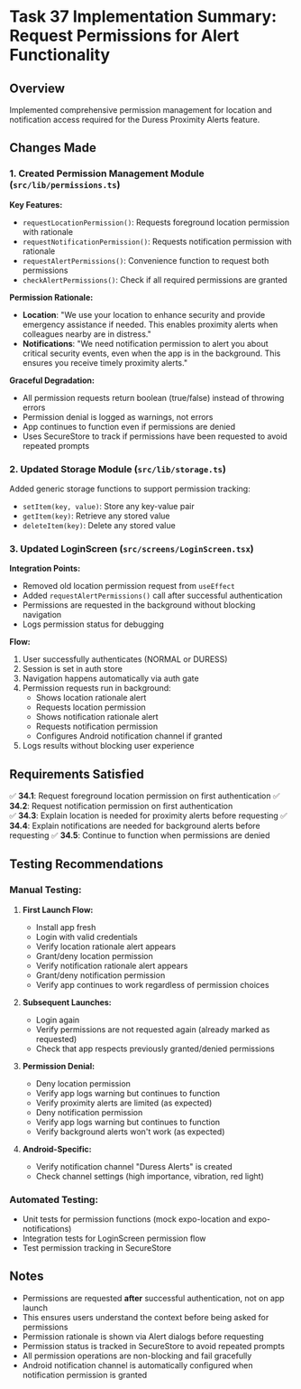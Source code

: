 # Task 37 Implementation Summary: Request Permissions for Alert Functionality

## Overview
Implemented comprehensive permission management for location and notification access required for the Duress Proximity Alerts feature.

## Changes Made

### 1. Created Permission Management Module (`src/lib/permissions.ts`)

**Key Features:**
- `requestLocationPermission()`: Requests foreground location permission with rationale
- `requestNotificationPermission()`: Requests notification permission with rationale
- `requestAlertPermissions()`: Convenience function to request both permissions
- `checkAlertPermissions()`: Check if all required permissions are granted

**Permission Rationale:**
- **Location**: "We use your location to enhance security and provide emergency assistance if needed. This enables proximity alerts when colleagues nearby are in distress."
- **Notifications**: "We need notification permission to alert you about critical security events, even when the app is in the background. This ensures you receive timely proximity alerts."

**Graceful Degradation:**
- All permission requests return boolean (true/false) instead of throwing errors
- Permission denial is logged as warnings, not errors
- App continues to function even if permissions are denied
- Uses SecureStore to track if permissions have been requested to avoid repeated prompts

### 2. Updated Storage Module (`src/lib/storage.ts`)

Added generic storage functions to support permission tracking:
- `setItem(key, value)`: Store any key-value pair
- `getItem(key)`: Retrieve any stored value
- `deleteItem(key)`: Delete any stored value

### 3. Updated LoginScreen (`src/screens/LoginScreen.tsx`)

**Integration Points:**
- Removed old location permission request from `useEffect`
- Added `requestAlertPermissions()` call after successful authentication
- Permissions are requested in the background without blocking navigation
- Logs permission status for debugging

**Flow:**
1. User successfully authenticates (NORMAL or DURESS)
2. Session is set in auth store
3. Navigation happens automatically via auth gate
4. Permission requests run in background:
   - Shows location rationale alert
   - Requests location permission
   - Shows notification rationale alert
   - Requests notification permission
   - Configures Android notification channel if granted
5. Logs results without blocking user experience

## Requirements Satisfied

✅ **34.1**: Request foreground location permission on first authentication
✅ **34.2**: Request notification permission on first authentication  
✅ **34.3**: Explain location is needed for proximity alerts before requesting
✅ **34.4**: Explain notifications are needed for background alerts before requesting
✅ **34.5**: Continue to function when permissions are denied

## Testing Recommendations

### Manual Testing:
1. **First Launch Flow:**
   - Install app fresh
   - Login with valid credentials
   - Verify location rationale alert appears
   - Grant/deny location permission
   - Verify notification rationale alert appears
   - Grant/deny notification permission
   - Verify app continues to work regardless of permission choices

2. **Subsequent Launches:**
   - Login again
   - Verify permissions are not requested again (already marked as requested)
   - Check that app respects previously granted/denied permissions

3. **Permission Denial:**
   - Deny location permission
   - Verify app logs warning but continues to function
   - Verify proximity alerts are limited (as expected)
   - Deny notification permission
   - Verify app logs warning but continues to function
   - Verify background alerts won't work (as expected)

4. **Android-Specific:**
   - Verify notification channel "Duress Alerts" is created
   - Check channel settings (high importance, vibration, red light)

### Automated Testing:
- Unit tests for permission functions (mock expo-location and expo-notifications)
- Integration tests for LoginScreen permission flow
- Test permission tracking in SecureStore

## Notes

- Permissions are requested **after** successful authentication, not on app launch
- This ensures users understand the context before being asked for permissions
- Permission rationale is shown via Alert dialogs before requesting
- Permission status is tracked in SecureStore to avoid repeated prompts
- All permission operations are non-blocking and fail gracefully
- Android notification channel is automatically configured when notification permission is granted
